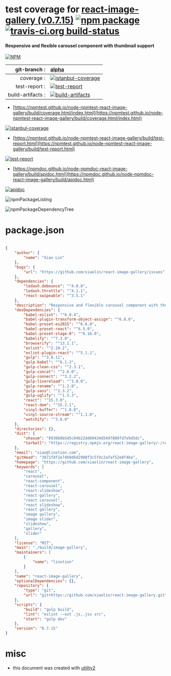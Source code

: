 # test coverage for  [react-image-gallery (v0.7.15)](https://github.com/xiaolin/react-image-gallery)  [![npm package](https://img.shields.io/npm/v/npmtest-react-image-gallery.svg?style=flat-square)](https://www.npmjs.org/package/npmtest-react-image-gallery) [![travis-ci.org build-status](https://api.travis-ci.org/npmtest/node-npmtest-react-image-gallery.svg)](https://travis-ci.org/npmtest/node-npmtest-react-image-gallery)
#### Responsive and flexible carousel component with thumbnail support

[![NPM](https://nodei.co/npm/react-image-gallery.png?downloads=true&downloadRank=true&stars=true)](https://www.npmjs.com/package/react-image-gallery)

| git-branch : | [alpha](https://github.com/npmtest/node-npmtest-react-image-gallery/tree/alpha)|
|--:|:--|
| coverage : | [![istanbul-coverage](https://npmtest.github.io/node-npmtest-react-image-gallery/build/coverage.badge.svg)](https://npmtest.github.io/node-npmtest-react-image-gallery/build/coverage.html/index.html)|
| test-report : | [![test-report](https://npmtest.github.io/node-npmtest-react-image-gallery/build/test-report.badge.svg)](https://npmtest.github.io/node-npmtest-react-image-gallery/build/test-report.html)|
| build-artifacts : | [![build-artifacts](https://npmtest.github.io/node-npmtest-react-image-gallery/glyphicons_144_folder_open.png)](https://github.com/npmtest/node-npmtest-react-image-gallery/tree/gh-pages/build)|

- [https://npmtest.github.io/node-npmtest-react-image-gallery/build/coverage.html/index.html](https://npmtest.github.io/node-npmtest-react-image-gallery/build/coverage.html/index.html)

[![istanbul-coverage](https://npmtest.github.io/node-npmtest-react-image-gallery/build/screenCapture.buildCi.browser.%252Ftmp%252Fbuild%252Fcoverage.lib.html.png)](https://npmtest.github.io/node-npmtest-react-image-gallery/build/coverage.html/index.html)

- [https://npmtest.github.io/node-npmtest-react-image-gallery/build/test-report.html](https://npmtest.github.io/node-npmtest-react-image-gallery/build/test-report.html)

[![test-report](https://npmtest.github.io/node-npmtest-react-image-gallery/build/screenCapture.buildCi.browser.%252Ftmp%252Fbuild%252Ftest-report.html.png)](https://npmtest.github.io/node-npmtest-react-image-gallery/build/test-report.html)

- [https://npmdoc.github.io/node-npmdoc-react-image-gallery/build/apidoc.html](https://npmdoc.github.io/node-npmdoc-react-image-gallery/build/apidoc.html)

[![apidoc](https://npmdoc.github.io/node-npmdoc-react-image-gallery/build/screenCapture.buildCi.browser.%252Ftmp%252Fbuild%252Fapidoc.html.png)](https://npmdoc.github.io/node-npmdoc-react-image-gallery/build/apidoc.html)

![npmPackageListing](https://npmtest.github.io/node-npmtest-react-image-gallery/build/screenCapture.npmPackageListing.svg)

![npmPackageDependencyTree](https://npmtest.github.io/node-npmtest-react-image-gallery/build/screenCapture.npmPackageDependencyTree.svg)



# package.json

```json

{
    "author": {
        "name": "Xiao Lin"
    },
    "bugs": {
        "url": "https://github.com/xiaolin/react-image-gallery/issues"
    },
    "dependencies": {
        "lodash.debounce": "^4.0.8",
        "lodash.throttle": "^4.1.1",
        "react-swipeable": "^3.5.1"
    },
    "description": "Responsive and flexible carousel component with thumbnail support",
    "devDependencies": {
        "babel-eslint": "^6.0.4",
        "babel-plugin-transform-object-assign": "^6.8.0",
        "babel-preset-es2015": "^6.6.0",
        "babel-preset-react": "^6.5.0",
        "babel-preset-stage-0": "^6.16.0",
        "babelify": "^7.3.0",
        "browserify": "^13.1.1",
        "eslint": "^2.10.2",
        "eslint-plugin-react": "^5.1.1",
        "gulp": "^3.8.11",
        "gulp-babel": "^6.1.2",
        "gulp-clean-css": "^2.3.1",
        "gulp-concat": "^2.6.0",
        "gulp-connect": "^3.2.2",
        "gulp-livereload": "^3.8.0",
        "gulp-rename": "^1.2.0",
        "gulp-sass": "^2.3.2",
        "gulp-uglify": "^1.5.3",
        "react": "^15.3.0",
        "react-dom": "^15.2.1",
        "vinyl-buffer": "^1.0.0",
        "vinyl-source-stream": "^1.1.0",
        "watchify": "^3.8.0"
    },
    "directories": {},
    "dist": {
        "shasum": "8930b0b5d5c04b22dd69434d5497889fd7e9d5dc",
        "tarball": "https://registry.npmjs.org/react-image-gallery/-/react-image-gallery-0.7.15.tgz"
    },
    "email": "xiao@linxtion.com",
    "gitHead": "3871fdf1e74b0d6d2908f3c5fdc2afaf52e8f4ba",
    "homepage": "https://github.com/xiaolin/react-image-gallery",
    "keywords": [
        "react",
        "carousel",
        "react-component",
        "react-carousel",
        "react-slideshow",
        "react-gallery",
        "react carousel",
        "react slideshow",
        "react gallery",
        "image gallery",
        "image slider",
        "slideshow",
        "gallery",
        "slider"
    ],
    "license": "MIT",
    "main": "./build/image-gallery",
    "maintainers": [
        {
            "name": "linxtion"
        }
    ],
    "name": "react-image-gallery",
    "optionalDependencies": {},
    "repository": {
        "type": "git",
        "url": "git+https://github.com/xiaolin/react-image-gallery.git"
    },
    "scripts": {
        "build": "gulp build",
        "lint": "eslint --ext .js,.jsx src",
        "start": "gulp dev"
    },
    "version": "0.7.15"
}
```



# misc
- this document was created with [utility2](https://github.com/kaizhu256/node-utility2)
